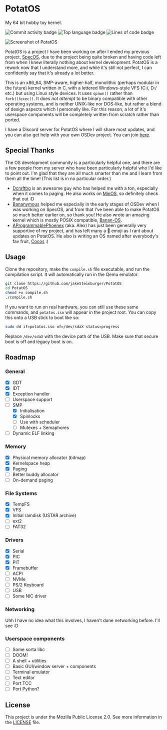 # PotatOS
My 64 bit hobby toy kernel.

![Commit activity badge](https://img.shields.io/github/commit-activity/m/jakeSteinburger/PotatOS/main?style=plastic)
![Top language badge](https://img.shields.io/github/languages/top/jakeSteinburger/PotatOS?style=plastic&label=C)
![Lines of code badge](https://tokei.rs/b1/github/jakeSteinburger/PotatOS)

![Screenshot of PotatOS](https://raw.githubusercontent.com/jakeSteinburger/PotatOS/refs/heads/main/screenshots/screenshot1.png)

PotatOS is a project I have been working on after I ended my previous project, [SpecOS](https://github.com/jakeSteinburger/SpecOS), due to the project being quite broken and having code left from when I knew literally nothing about kernel development. PotatOS is a rework now that I understand more, and while it's still not perfect, I can confidently say that it's already a lot better.

This is an x86_64, SMP-aware, higher-half, monolithic (perhaps modular in the future) kernel written in C, with a lettered Windows-style VFS (C:/, D:/ etc.) but using Linux style devices. It uses `spawn()` rather than `fork()`/`exec()`. It does *not attempt* to be binary compatible with other operating systems, and is neither UNIX-like nor DOS-like, but rather a blend of design aspects which I personally like. For this reason, a lot of it's userspace components will be completely written from scratch rather than ported.

I have a Discord server for PotatOS where I will share most updates, and you can also get help with your own OSDev project. You can join [here](https://discord.gg/hPg9S2F2nD).

## Special Thanks
The OS development community is a particularly helpful one, and there are a few people from my server who have been particularly helpful who I'd like to point out. I'm glad that they are all much smarter than me and I learn from them all the time! (This list is in no particular order.)

- [Dcraftbg](https://github.com/Dcraftbg) is an awesome guy who has helped me with a ton, especially when it comes to paging. He also works on [MinOS](https://github.com/Dcraftbg/MinOS), so definitely check that out :D
- [Bananymous](https://github.com/Bananymous) helped me especially in the early stages of OSDev when I was working on SpecOS, and from that I've been able to make PotatOS so much better earlier on, so thank you! He also wrote an amazing kernel which is mostly POSIX compatible, [Banan-OS](https://github.com/Bananymous/banan-os).
- [AProgrammablePhoenex](https://github.com/AProgrammablePhoenix) (aka. Alex) has just been generally very supportive of my project, and has left many a 🌳 emoji as I rant about updates on PotatOS. He also is writing an OS named after everybody's fav fruit, [Cocos](https://github.com/AProgrammablePhoenix/Cocos) :)

## Usage
Clone the repository, make the `compile.sh` file executable, and run the compilation script. It will automatically run in the Qemu emulator.
```bash
git clone https://github.com/jakeSteinburger/PotatOS
cd PotatOS
chmod +x compile.sh
./compile.sh
```
If you want to run on real hardware, you can still use these same commands, and `potatos.iso` will appear in the project root. You can copy this onto a USB stick to boot like so:
```bash
sudo dd if=potatos.iso of=/dev/sdaX status=progress
```
Replace `/dev/sdaX` with the device path of the USB. Make sure that secure boot is off and legacy boot is on.

## Roadmap
### General
- [X] GDT
- [X] IDT
- [X] Exception handler
- [ ] Userspace support
- [ ] SMP
    - [X] Initialisation
    - [X] Spinlocks
    - [ ] Use with scheduler
    - [ ] Mutexes + Semaphores
- [ ] Dynamic ELF linking

### Memory
- [X] Physical memory allocator (bitmap)
- [X] Kernelspace heap
- [X] Paging
- [ ] Better buddy allocator
- [ ] On-demand paging

### File Systems
- [X] TempFS
- [X] VFS
- [X] Initial ramdisk (USTAR archive)
- [ ] ext2
- [ ] FAT32

### Drivers
- [X] Serial
- [X] PIC
- [X] PIT
- [X] Framebuffer
- [ ] ACPI
- [ ] NVMe
- [ ] PS/2 Keyboard
- [ ] USB
- [ ] Some NIC driver

### Networking
Uhh I have no idea what this involves, I haven't done networking before. I'll see :D

### Userspace components
- [ ] Some sorta libc
- [ ] DOOM!
- [ ] A shell + utilities
- [ ] Basic GUI/window server + components
- [ ] Terminal emulator
- [ ] Text editor
- [ ] Port TCC
- [ ] Port Python?

## License
This project is under the Mozilla Public License 2.0. See more information in the [LICENSE](https://github.com/jakeSteinburger/PotatOS/blob/main/LICENSE) file.